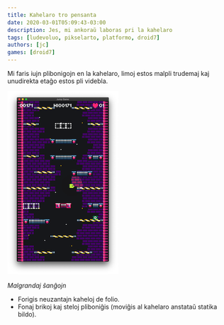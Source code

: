 ```yaml
---
title: Kahelaro tro pensanta
date: 2020-03-01T05:09:43-03:00
description: Jes, mi ankoraŭ laboras pri la kahelaro
tags: [ludevoluo, pikselarto, platformo, droid7]
authors: [jc]
games: [droid7]
---
```


Mi faris iujn plibonigojn en la kahelaro, limoj estos malpli trudemaj kaj unudirekta etaĝo estos pli videbla.

![Luda ekrankopio](screenshot.png)

_Malgrandaj ŝanĝojn_

-   Forigis neuzantajn kaheloj de folio.
-   Fonaj brikoj kaj steloj pliboniĝis (moviĝis al kahelaro anstataŭ statika bildo).
